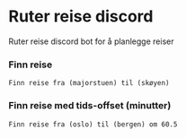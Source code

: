 # Ruter reise discord
 Ruter reise discord bot for å planlegge reiser

### Finn reise
`Finn reise fra (majorstuen) til (skøyen)`

### Finn reise med tids-offset (minutter)
`Finn reise fra (oslo) til (bergen) om 60.5`
